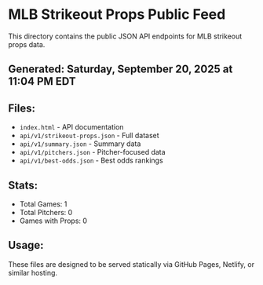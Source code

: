 # MLB Strikeout Props Public Feed

This directory contains the public JSON API endpoints for MLB strikeout props data.

## Generated: Saturday, September 20, 2025 at 11:04 PM EDT

## Files:
- `index.html` - API documentation
- `api/v1/strikeout-props.json` - Full dataset
- `api/v1/summary.json` - Summary data
- `api/v1/pitchers.json` - Pitcher-focused data  
- `api/v1/best-odds.json` - Best odds rankings

## Stats:
- Total Games: 1
- Total Pitchers: 0
- Games with Props: 0

## Usage:
These files are designed to be served statically via GitHub Pages, Netlify, or similar hosting.
